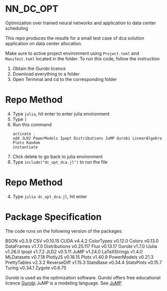# NN_DC_OPT
Optimization over trained neural networks and application to data center scheduling

This repo produces the results for a small test case of dca solution application on data center allocation.

Make sure to active project environment using `Project.toml` and `Manifest.toml` located in the folder.
To run this code, follow the instruction

1. Obtain the Gurobi licence
2. Download everything to a folder
3. Open Terminal and cd to the corresponding folder

# Repo Method
4. Type `julia`, hit enter to enter julia environment
5. Type `]`
6. Run this command
   ```
   activate .
   add JLD2 PowerModels Ipopt Distributions JuMP Gurobi LinearAlgebra Plots Random
   instantiate
     ```
9. Click delete to go back to julia environment
10. Type `include("dc_opt_dca.jl")` to run the file

# Repo Method
4. Type `julia dc_opt_dca.jl`, hit enter


# Package Specification

The code runs on the following version of the packages:

BSON v0.3.9
CSV v0.10.15
CUDA v4.4.2
ColorTypes v0.12.0
Colors v0.13.0
DataFrames v1.7.0
Distributions v0.25.117
Flux v0.13.17
Gurobi v1.7.0
IJulia v1.26.0
Ipopt v1.7.2
JLD2 v0.5.11
JuMP v1.24.0
LaTeXStrings v1.4.0
MLDatasets v0.7.18
PlotlyJS v0.18.15
Plots v1.40.9
PowerModels v0.21.3
PrettyTables v2.3.2
ReverseDiff v1.15.3
StatsBase v0.34.4
StatsPlots v0.15.7
Turing v0.34.1
Zygote v0.6.75


Gurobi is used as the optimization software. Gurobi offers free educational licence [Gurobi](https://www.gurobi.com)
JuMP is a modeling language. See [JuMP](https://github.com/jump-dev/JuMP.jl)
